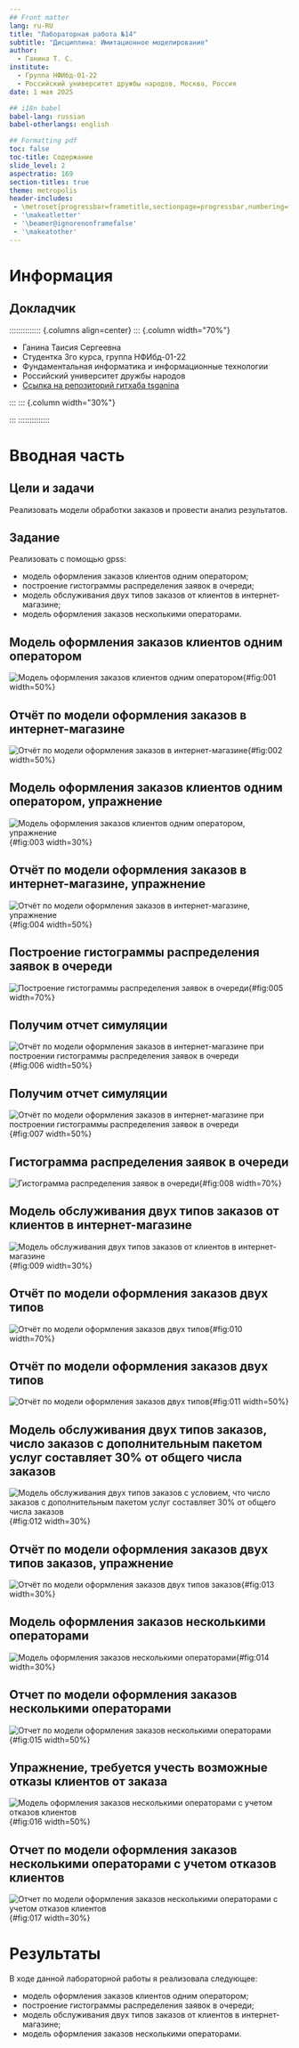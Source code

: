```yaml
---
## Front matter
lang: ru-RU
title: "Лабораторная работа №14"
subtitle: "Дисциплина: Имитационное моделирование"
author:
  - Ганина Т. С.
institute:
  - Группа НФИбд-01-22
  - Российский университет дружбы народов, Москва, Россия
date: 1 мая 2025

## i18n babel
babel-lang: russian
babel-otherlangs: english

## Formatting pdf
toc: false
toc-title: Содержание
slide_level: 2
aspectratio: 169
section-titles: true
theme: metropolis
header-includes:
 - \metroset{progressbar=frametitle,sectionpage=progressbar,numbering=fraction}
 - '\makeatletter'
 - '\beamer@ignorenonframefalse'
 - '\makeatother'
---
```


# Информация

## Докладчик

:::::::::::::: {.columns align=center}
::: {.column width="70%"}

  * Ганина Таисия Сергеевна
  * Студентка 3го курса, группа НФИбд-01-22
  * Фундаментальная информатика и информационные технологии
  * Российский университет дружбы народов
  * [Ссылка на репозиторий гитхаба tsganina](https://github.com/tsganina/study_2024-2025_simmod)

:::
::: {.column width="30%"}

:::
::::::::::::::

# Вводная часть

## Цели и задачи

Реализовать модели обработки заказов и провести анализ результатов.

## Задание

Реализовать с помощью gpss:

- модель оформления заказов клиентов одним оператором;
- построение гистограммы распределения заявок в очереди;
- модель обслуживания двух типов заказов от клиентов в интернет-магазине;
- модель оформления заказов несколькими операторами.

## Модель оформления заказов клиентов одним оператором

![Модель оформления заказов клиентов одним оператором](image/1.png){#fig:001 width=50%}

## Отчёт по модели оформления заказов в интернет-магазине

![Отчёт по модели оформления заказов в интернет-магазине](image/2.png){#fig:002 width=50%}

## Модель оформления заказов клиентов одним оператором, упражнение

![Модель оформления заказов клиентов одним оператором, упражнение](image/упр_11.png){#fig:003 width=30%}

## Отчёт по модели оформления заказов в интернет-магазине, упражнение

![Отчёт по модели оформления заказов в интернет-магазине, упражнение](image/упр_12.png){#fig:004 width=50%}

## Построение гистограммы распределения заявок в очереди

![Построение гистограммы распределения заявок в очереди](image/3.png){#fig:005 width=70%}

## Получим отчет симуляции

![Отчёт по модели оформления заказов в интернет-магазине при построении гистограммы распределения заявок в очереди](image/4.png){#fig:006 width=50%}

## Получим отчет симуляции

![Отчёт по модели оформления заказов в интернет-магазине при построении гистограммы распределения заявок в очереди](image/5.png){#fig:007 width=50%}

## Гистограмма распределения заявок в очереди

![Гистограмма распределения заявок в очереди](image/6.png){#fig:008 width=70%}

## Модель обслуживания двух типов заказов от клиентов в интернет-магазине

![Модель обслуживания двух типов заказов от клиентов в интернет-магазине](image/7.png){#fig:009 width=30%}

## Отчёт по модели оформления заказов двух типов

![Отчёт по модели оформления заказов двух типов](image/8.png){#fig:010 width=70%}

## Отчёт по модели оформления заказов двух типов

![Отчёт по модели оформления заказов двух типов](image/9.png){#fig:011 width=50%}

## Модель обслуживания двух типов заказов, число заказов с дополнительным пакетом услуг составляет 30% от общего числа заказов

![Модель обслуживания двух типов заказов с условием, что число заказов с дополнительным пакетом услуг составляет 30% от общего числа заказов](image/упр_31.png){#fig:012 width=30%}

## Отчёт по модели оформления заказов двух типов заказов, упражнение

![Отчёт по модели оформления заказов двух типов заказов](image/упр_32.png){#fig:013 width=30%}

## Модель оформления заказов несколькими операторами

![Модель оформления заказов несколькими операторами](image/10.png){#fig:014 width=30%}

## Отчет по модели оформления заказов несколькими операторами

![Отчет по модели оформления заказов несколькими операторами](image/11.png){#fig:015 width=50%}

## Упражнение, требуется учесть возможные отказы клиентов от заказа

![Модель оформления заказов несколькими операторами с учетом отказов клиентов](image/упр_41.png){#fig:016 width=50%}

## Отчет по модели оформления заказов несколькими операторами с учетом отказов клиентов

![Отчет по модели оформления заказов несколькими операторами с учетом отказов клиентов](image/упр_42.png){#fig:017 width=30%}


# Результаты

В ходе данной лабораторной работы я реализовала следующее:

- модель оформления заказов клиентов одним оператором;
- построение гистограммы распределения заявок в очереди;
- модель обслуживания двух типов заказов от клиентов в интернет-магазине;
- модель оформления заказов несколькими операторами.
